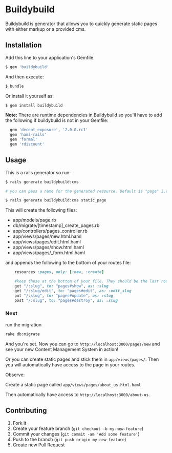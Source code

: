 # Buildybuild

Buildybuild is generator that allows you to quickly generate static pages with either markup or a provided cms.

## Installation

Add this line to your application's Gemfile:

```bash
$ gem 'buildybuild'
```

And then execute:

```bash
$ bundle
```

Or install it yourself as:

```bash
$ gem install buildybuild
```

**Note:** There are runtime dependencies in Buildybuild so you'll have to add the following if buildybuild is not in your Gemfile:

```ruby
  gem 'decent_exposure', '2.0.0.rc1'
  gem 'haml-rails'
  gem 'formal'
  gem 'rdiscount'
```

## Usage

This is a rails generator so run:

```bash
$ rails generate buildybuild:cms 

# you can pass a name for the generated resource. Default is "page" i.e.:

$ rails generate buildybuild:cms static_page
```


This will create the following files:

- app/models/page.rb
- db/migrate/[timestamp]\_create\_pages.rb
- app/controllers/pages\_controller.rb
- app/views/pages/new.html.haml
- app/views/pages/edit.html.haml
- app/views/pages/show.html.haml
- app/views/pages/\_form.html.haml

and appends the following to the bottom of your routes file:

```ruby
    resources :pages, only: [:new, :create]

    #keep these at the bottom of your file. They should be the last routes.
    get "/:slug", to: "pages#show", as: :slug
    get "/:slug/edit", to: "pages#edit", as: :edit_slug
    put "/:slug", to: "pages#update", as: :slug
    post "/:slug", to: "pages#destroy", as: :slug
```

### Next

run the migration

```bash
rake db:migrate
```

And you're set. Now you can go to ```http://localhost:3000/pages/new``` and see your new Content Management System in action!

Or you can create static pages and stick them in ```app/views/pages/```. Then you will automatically have access to the page in your routes.

Observe:

Create a static page called ```app/views/pages/about_us.html.haml```

Then automatically have access to ```http://localhost:3000/about-us```.

      
## Contributing

1. Fork it
2. Create your feature branch (`git checkout -b my-new-feature`)
3. Commit your changes (`git commit -am 'Add some feature'`)
4. Push to the branch (`git push origin my-new-feature`)
5. Create new Pull Request
